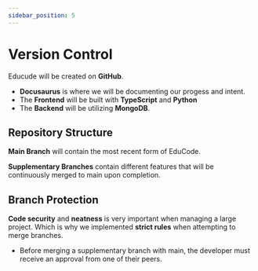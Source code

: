 ```yaml
---
sidebar_position: 5
---
```


# Version Control

Educude will be created on **GitHub**. 

- **Docusaurus** is where we will be documenting our progess and intent.
- The **Frontend** will be built with **TypeScript** and **Python**
- The **Backend** will be utilizing **MongoDB**.

## Repository Structure

**Main Branch** will contain the most recent form of EduCode.

**Supplementary Branches** contain different features that will be
continuously merged to main upon completion.

## Branch Protection

**Code security** and **neatness** is very important when managing a large project.
Which is why we implemented **strict rules** when attempting to merge branches.

- Before merging a supplementary branch with main, the developer must receive an approval from one of their peers.

  
